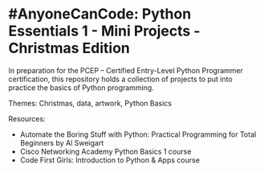 # #AnyoneCanCode: Python Essentials 1 - Mini Projects - Christmas Edition
 In preparation for the PCEP – Certified Entry-Level Python Programmer certification, this repository holds a collection of projects to put into practice the basics of Python programming.

Themes: Christmas, data, artwork, Python Basics

Resources:
- Automate the Boring Stuff with Python: Practical Programming for Total Beginners by Al Sweigart
- Cisco Networking Academy Python Basics 1 course 
- Code First Girls: Introduction to Python & Apps course
